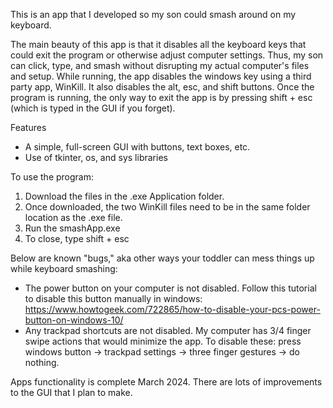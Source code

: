 This is an app that I developed so my son could smash around on my keyboard.

The main beauty of this app is that it disables all the keyboard keys that could exit the program or otherwise adjust computer settings. Thus, my son can click, type, and smash without disrupting my actual computer's files and setup. While running, the app disables the windows key using a third party app, WinKill. It also disables the alt, esc, and shift buttons. Once the program is running, the only way to exit the app is by pressing shift + esc (which is typed in the GUI if you forget). 

Features
* A simple, full-screen GUI with buttons, text boxes, etc.
* Use of tkinter, os, and sys libraries

To use the program:
1. Download the files in the .exe Application folder. 
2. Once downloaded, the two WinKill files need to be in the same folder location as the .exe file.
3. Run the smashApp.exe
4. To close, type shift + esc

Below are known "bugs," aka other ways your toddler can mess things up while keyboard smashing:
* The power button on your computer is not disabled. Follow this tutorial to disable this button manually in windows: https://www.howtogeek.com/722865/how-to-disable-your-pcs-power-button-on-windows-10/
* Any trackpad shortcuts are not disabled. My computer has 3/4 finger swipe actions that would minimize the app. To disable these: press windows button -> trackpad settings -> three finger gestures -> do nothing.

Apps functionality is complete March 2024. There are lots of improvements to the GUI that I plan to make.
